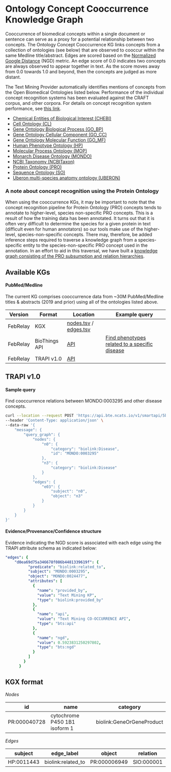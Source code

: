 # Ontology Concept Cooccurrence Knowledge Graph

Cooccurrence of biomedical concepts within a single document or sentence can serve as a proxy for a potential relationship between two concepts. The Ontology Concept Cooccurrence KG links concepts from a collection of ontologies (see below) that are observed to cooccur within the same Medline title/abstract. Edges are scored based on the [Normalized Google Distance](https://en.wikipedia.org/wiki/Normalized_Google_distance) (NGD) metric. An edge score of 0.0 indicates two concepts are always observed to appear together in text. As the score moves away from 0.0 towards 1.0 and beyond, then the concepts are judged as more distant. 

The Text Mining Provider automatically identifies mentions of concepts from the Open Biomedical Ontologies listed below. Performance of the individual concept recognition systems has been evaluated against the CRAFT corpus, and other corpora. For details on concept recognition system performance, see [this link](https://github.com/NCATSTranslator/Text-Mining-Provider-Roadmap#evaluation-of-concept-recognition-on-the-craft-test-corpus).

* [Chemical Entities of Biological Interest (CHEBI)](http://obofoundry.org/ontology/chebi.html)
* [Cell Ontology (CL)](http://obofoundry.org/ontology/cl.html)
* [Gene Ontology Biological Process (GO_BP)](http://obofoundry.org/ontology/go.html)
* [Gene Ontology Cellular Component (GO_CC)](http://obofoundry.org/ontology/go.html)
* [Gene Ontology Molecular Function (GO_MF)](http://obofoundry.org/ontology/go.html)
* [Human Phenotype Ontology (HP)](https://hpo.jax.org/app/)
* [Molecular Process Ontology (MOP)](http://obofoundry.org/ontology/mop.html)
* [Monarch Disease Ontology (MONDO)](https://mondo.monarchinitiative.org/)
* [NCBI Taxonomy (NCBITaxon)](http://obofoundry.org/ontology/ncbitaxon.html)
* [Protein Ontology (PRO)](http://obofoundry.org/ontology/pr.html)
* [Sequence Ontology (SO)](http://obofoundry.org/ontology/so.html)
* [Uberon multi-species anatomy ontology (UBERON)](http://obofoundry.org/ontology/uberon.html)


### A note about concept recognition using the Protein Ontology
When using the cooccurrence KGs, it may be important to note that the concept recognition pipeline for Protein Ontology (PRO) concepts tends to annotate to higher-level, species non-specific PRO concepts. This is a result of how the training data has been annotated. It turns out that it is often very difficult to determine the species for a given protein in text (difficult even for human annotators) so our tools make use of the higher-level, species-non-specific concepts. There may, therefore, be added inference steps required to traverse a knowledge graph from a species-specific entity to the species-non-specific PRO concept used in the annotation. In an effort to aid in this traversal, we have built a [knowledge graph consisting of the PRO subsumption and relation hierarchies](https://github.com/NCATSTranslator/Text-Mining-Provider-Roadmap/README_ontology_kgs.md). 

## Available KGs

#### PubMed/Medline

The current KG comprises cooccurrence data from ~30M PubMed/Medline titles & abstracts (2019 and prior) using all of the ontologies listed above.

| Version | Format | Location | Example query |
| ------- | ------ | -------- | ------------- |
| FebRelay | KGX   | [nodes.tsv](https://storage.googleapis.com/translator-tm-provider-knowledge-graphs/concept-cooccurrence/current/ngd-concept-cooccur.current.nodes.kgx.tsv.gz) / [edges.tsv](https://storage.googleapis.com/translator-tm-provider-knowledge-graphs/concept-cooccurrence/current/ngd-concept-cooccur.current.edges.kgx.tsv.gz) | |
| FebRelay | BioThings API | [API](https://biothings.ncats.io/text_mining_co_occurrence_kp) | [Find phenotypes related to a specific disease](https://biothings.ncats.io/text_mining_co_occurrence_kp/query?q=object.MONDO:%22MONDO:0003150%22%20AND%20subject.type:PhenotypicFeature&size=200) |
| FebRelay | TRAPI v1.0 | [API](https://smart-api.info/ui/5be0f321a829792e934545998b9c6afe) | |



## TRAPI v1.0

#### Sample query
Find cooccurrence relations between MONDO:0003295 and other disease concepts.
```bash
curl --location --request POST 'https://api.bte.ncats.io/v1/smartapi/5be0f321a829792e934545998b9c6afe/query/' \
--header 'Content-Type: application/json' \
--data-raw '{
    "message": {
        "query_graph": {
            "nodes": {
                "n0": {
                    "category": "biolink:Disease",
                    "id": "MONDO:0003295"
                },
                "n3": {
                    "category": "biolink:Disease"
                }
            },
            "edges": {
                "e03": {
                    "subject": "n0",
                    "object": "n3"
                }
            }
        }
    }
}'
```

#### Evidence/Provenance/Confidence structure
Evidence indicating the NGD score is associated with each edge using the TRAPI attribute schema as indicated below:

```yaml
"edges": {
    "d0ea69d75a346678f086b4481339619f": {
          "predicate": "biolink:related_to",
          "subject": "MONDO:0003295",
          "object": "MONDO:0024477",
          "attributes": [
            {
              "name": "provided_by",
              "value": "Text Mining KP",
              "type": "biolink:provided_by"
            },
            {
              "name": "api",
              "value": "Text Mining CO-OCCURRENCE API",
              "type": "bts:api"
            },
            {
              "name": "ngd",
              "value": 0.5923831250297802,
              "type": "bts:ngd"
            }
          ]
        }
      }
```

## KGX format

*Nodes*

| id | name | category |
| -- | ---- | -------- |
| PR:000040728 | cytochrome P450 1B1 isoform 1 | biolink:GeneOrGeneProduct |


*Edges*

| subject | edge_label | object | relation | id | association_type | NGD score |
| ------- | ---------- | ------ | -------- | -- | ---------------- | --------- |
| HP:0011443 | biolink:related_to | PR:000006949 | SIO:000001 | 0022f6fea0fbcdacfed80906b0af34aa9b9fc38ace17162310c4de2f4836b319 | biolink:Association | 0.5118571069107639 |
